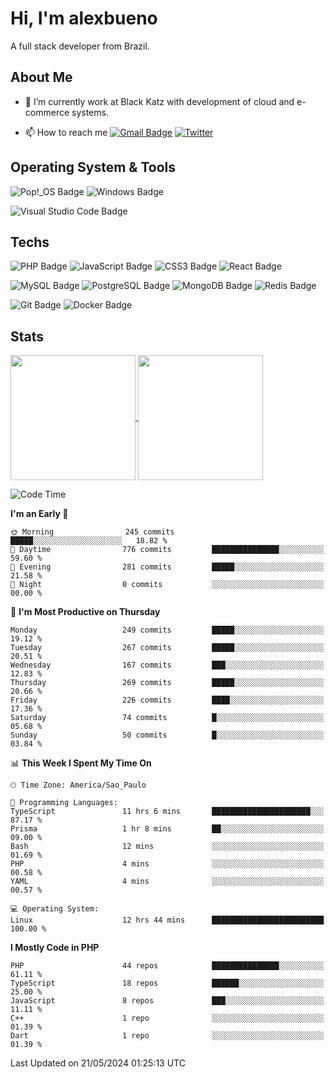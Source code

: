 # Hi, I'm alexbueno

A full stack developer from Brazil.

## About Me

- 🌱 I’m currently work at Black Katz with development of cloud and e-commerce systems.

- 📫 How to reach me [![Gmail Badge](https://img.shields.io/badge/-gmail-c14438?style=for-the-badge&logo=Gmail&logoColor=ffffff)](mailto:alexsandrofbueno@gmail.com) [![Twitter](https://img.shields.io/badge/twitter-1DA1F2.svg?style=for-the-badge&logo=twitter&logoColor=ffffff)](https://twitter.com/Alex_Bueno_7)

## Operating System & Tools

![Pop!_OS Badge](https://img.shields.io/badge/Pop!__OS-48B9C7?logo=popos&logoColor=fff&style=flat)
![Windows Badge](https://img.shields.io/badge/Windows-0078D6?logo=windows&logoColor=fff&style=flat)

![Visual Studio Code Badge](https://img.shields.io/badge/Visual%20Studio%20Code-007ACC?logo=visualstudiocode&logoColor=fff&style=flat)

## Techs

![PHP Badge](https://img.shields.io/badge/PHP-777BB4?logo=php&logoColor=fff&style=flat)
![JavaScript Badge](https://img.shields.io/badge/JavaScript-F7DF1E?logo=javascript&logoColor=000&style=flat)
![CSS3 Badge](https://img.shields.io/badge/CSS3-1572B6?logo=css3&logoColor=fff&style=flat)
![React Badge](https://img.shields.io/badge/React-61DAFB?logo=react&logoColor=000&style=flat)

![MySQL Badge](https://img.shields.io/badge/MySQL-4479A1?logo=mysql&logoColor=fff&style=flat)
![PostgreSQL Badge](https://img.shields.io/badge/PostgreSQL-4169E1?logo=postgresql&logoColor=fff&style=flat)
![MongoDB Badge](https://img.shields.io/badge/MongoDB-47A248?logo=mongodb&logoColor=fff&style=flat)
![Redis Badge](https://img.shields.io/badge/Redis-DC382D?logo=redis&logoColor=fff&style=flat)

![Git Badge](https://img.shields.io/badge/Git-F05032?logo=git&logoColor=fff&style=flat)
![Docker Badge](https://img.shields.io/badge/Docker-2496ED?logo=docker&logoColor=fff&style=flat)


## Stats

<a href="https://github.com/anuraghazra/github-readme-stats">
  <img height=200 align="center" src="https://github-readme-stats.vercel.app/api?username=alexbueno7&theme=dark" />
</a>
<a href="https://github.com/anuraghazra/convoychat">
  <img height=200 align="center" src="https://github-readme-stats.vercel.app/api/top-langs?username=alexbueno7&layout=compact&langs_count=8&card_width=320&theme=dark" />
</a>

<!--START_SECTION:waka-->
![Code Time](http://img.shields.io/badge/Code%20Time-966%20hrs%2039%20mins-blue)

**I'm an Early 🐤** 

```text
🌞 Morning                245 commits         █████░░░░░░░░░░░░░░░░░░░░   18.82 % 
🌆 Daytime                776 commits         ███████████████░░░░░░░░░░   59.60 % 
🌃 Evening                281 commits         █████░░░░░░░░░░░░░░░░░░░░   21.58 % 
🌙 Night                  0 commits           ░░░░░░░░░░░░░░░░░░░░░░░░░   00.00 % 
```
📅 **I'm Most Productive on Thursday** 

```text
Monday                   249 commits         █████░░░░░░░░░░░░░░░░░░░░   19.12 % 
Tuesday                  267 commits         █████░░░░░░░░░░░░░░░░░░░░   20.51 % 
Wednesday                167 commits         ███░░░░░░░░░░░░░░░░░░░░░░   12.83 % 
Thursday                 269 commits         █████░░░░░░░░░░░░░░░░░░░░   20.66 % 
Friday                   226 commits         ████░░░░░░░░░░░░░░░░░░░░░   17.36 % 
Saturday                 74 commits          █░░░░░░░░░░░░░░░░░░░░░░░░   05.68 % 
Sunday                   50 commits          █░░░░░░░░░░░░░░░░░░░░░░░░   03.84 % 
```


📊 **This Week I Spent My Time On** 

```text
🕑︎ Time Zone: America/Sao_Paulo

💬 Programming Languages: 
TypeScript               11 hrs 6 mins       ██████████████████████░░░   87.17 % 
Prisma                   1 hr 8 mins         ██░░░░░░░░░░░░░░░░░░░░░░░   09.00 % 
Bash                     12 mins             ░░░░░░░░░░░░░░░░░░░░░░░░░   01.69 % 
PHP                      4 mins              ░░░░░░░░░░░░░░░░░░░░░░░░░   00.58 % 
YAML                     4 mins              ░░░░░░░░░░░░░░░░░░░░░░░░░   00.57 % 

💻 Operating System: 
Linux                    12 hrs 44 mins      █████████████████████████   100.00 % 
```

**I Mostly Code in PHP** 

```text
PHP                      44 repos            ███████████████░░░░░░░░░░   61.11 % 
TypeScript               18 repos            ██████░░░░░░░░░░░░░░░░░░░   25.00 % 
JavaScript               8 repos             ███░░░░░░░░░░░░░░░░░░░░░░   11.11 % 
C++                      1 repo              ░░░░░░░░░░░░░░░░░░░░░░░░░   01.39 % 
Dart                     1 repo              ░░░░░░░░░░░░░░░░░░░░░░░░░   01.39 % 
```




 Last Updated on 21/05/2024 01:25:13 UTC
<!--END_SECTION:waka-->
